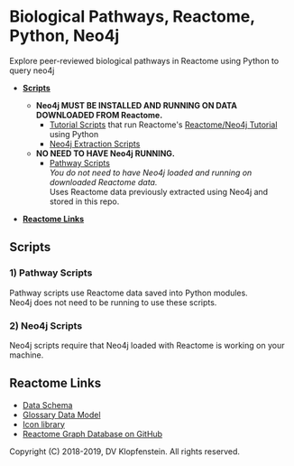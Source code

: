 # Biological Pathways, Reactome, Python, Neo4j
Explore peer-reviewed biological pathways in Reactome using Python to query neo4j

  * [**Scripts**](#scripts)
    * **Neo4j MUST BE INSTALLED AND RUNNING ON DATA DOWNLOADED FROM Reactome.**    
      * [Tutorial Scripts]() that run Reactome's [Reactome/Neo4j Tutorial](https://reactome.org/dev/graph-database/extract-participating-molecules) using Python
      * [Neo4j Extraction Scripts](#neo4j_scripts)    
    * **NO NEED TO HAVE Neo4j RUNNING.**    
      * [Pathway Scripts](#pathway_scripts)     
         _You do not need to have Neo4j loaded and running on downloaded Reactome data._    
         Uses Reactome data previously extracted using Neo4j and stored in this repo.    

  * [**Reactome Links**](#reactome_links)

## Scripts

### 1) Pathway Scripts
Pathway scripts use Reactome data saved into Python modules.    
Neo4j does not need to be running to use these scripts.    

### 2) Neo4j Scripts
Neo4j scripts require that Neo4j loaded with Reactome is working on your machine.

## Reactome Links
  * [Data Schema](https://reactome.org/content/schema/DatabaseObject)    
  * [Glossary Data Model](http://wiki.reactome.org/index.php/Glossary_Data_Model)    
  * [Icon library](https://reactome.org/icon-lib)    
  * [Reactome Graph Database on GitHub](https://github.com/reactome/graph-core)    

Copyright (C) 2018-2019, DV Klopfenstein. All rights reserved.
